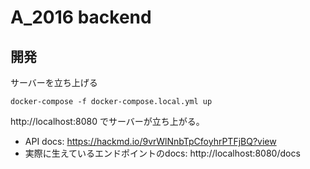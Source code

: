# A_2016 backend

## 開発

サーバーを立ち上げる

```shell script
docker-compose -f docker-compose.local.yml up
```

http://localhost:8080 でサーバーが立ち上がる。

- API docs: https://hackmd.io/9vrWlNnbTpCfoyhrPTFjBQ?view
- 実際に生えているエンドポイントのdocs: http://localhost:8080/docs
